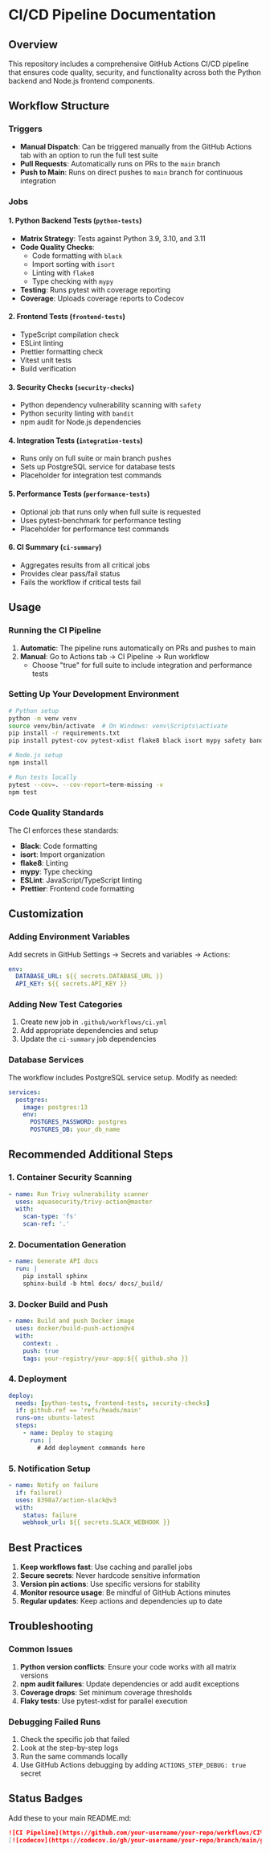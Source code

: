 # CI/CD Pipeline Documentation

## Overview

This repository includes a comprehensive GitHub Actions CI/CD pipeline that ensures code quality, security, and functionality across both the Python backend and Node.js frontend components.

## Workflow Structure

### Triggers
- **Manual Dispatch**: Can be triggered manually from the GitHub Actions tab with an option to run the full test suite
- **Pull Requests**: Automatically runs on PRs to the `main` branch
- **Push to Main**: Runs on direct pushes to `main` branch for continuous integration

### Jobs

#### 1. Python Backend Tests (`python-tests`)
- **Matrix Strategy**: Tests against Python 3.9, 3.10, and 3.11
- **Code Quality Checks**:
  - Code formatting with `black`
  - Import sorting with `isort`
  - Linting with `flake8`
  - Type checking with `mypy`
- **Testing**: Runs pytest with coverage reporting
- **Coverage**: Uploads coverage reports to Codecov

#### 2. Frontend Tests (`frontend-tests`)
- TypeScript compilation check
- ESLint linting
- Prettier formatting check
- Vitest unit tests
- Build verification

#### 3. Security Checks (`security-checks`)
- Python dependency vulnerability scanning with `safety`
- Python security linting with `bandit`
- npm audit for Node.js dependencies

#### 4. Integration Tests (`integration-tests`)
- Runs only on full suite or main branch pushes
- Sets up PostgreSQL service for database tests
- Placeholder for integration test commands

#### 5. Performance Tests (`performance-tests`)
- Optional job that runs only when full suite is requested
- Uses pytest-benchmark for performance testing
- Placeholder for performance test commands

#### 6. CI Summary (`ci-summary`)
- Aggregates results from all critical jobs
- Provides clear pass/fail status
- Fails the workflow if critical tests fail

## Usage

### Running the CI Pipeline

1. **Automatic**: The pipeline runs automatically on PRs and pushes to main
2. **Manual**: Go to Actions tab → CI Pipeline → Run workflow
   - Choose "true" for full suite to include integration and performance tests

### Setting Up Your Development Environment

```bash
# Python setup
python -m venv venv
source venv/bin/activate  # On Windows: venv\Scripts\activate
pip install -r requirements.txt
pip install pytest-cov pytest-xdist flake8 black isort mypy safety bandit

# Node.js setup
npm install

# Run tests locally
pytest --cov=. --cov-report=term-missing -v
npm test
```

### Code Quality Standards

The CI enforces these standards:
- **Black**: Code formatting
- **isort**: Import organization
- **flake8**: Linting
- **mypy**: Type checking
- **ESLint**: JavaScript/TypeScript linting
- **Prettier**: Frontend code formatting

## Customization

### Adding Environment Variables

Add secrets in GitHub Settings → Secrets and variables → Actions:
```yaml
env:
  DATABASE_URL: ${{ secrets.DATABASE_URL }}
  API_KEY: ${{ secrets.API_KEY }}
```

### Adding New Test Categories

1. Create new job in `.github/workflows/ci.yml`
2. Add appropriate dependencies and setup
3. Update the `ci-summary` job dependencies

### Database Services

The workflow includes PostgreSQL service setup. Modify as needed:
```yaml
services:
  postgres:
    image: postgres:13
    env:
      POSTGRES_PASSWORD: postgres
      POSTGRES_DB: your_db_name
```

## Recommended Additional Steps

### 1. Container Security Scanning
```yaml
- name: Run Trivy vulnerability scanner
  uses: aquasecurity/trivy-action@master
  with:
    scan-type: 'fs'
    scan-ref: '.'
```

### 2. Documentation Generation
```yaml
- name: Generate API docs
  run: |
    pip install sphinx
    sphinx-build -b html docs/ docs/_build/
```

### 3. Docker Build and Push
```yaml
- name: Build and push Docker image
  uses: docker/build-push-action@v4
  with:
    context: .
    push: true
    tags: your-registry/your-app:${{ github.sha }}
```

### 4. Deployment
```yaml
deploy:
  needs: [python-tests, frontend-tests, security-checks]
  if: github.ref == 'refs/heads/main'
  runs-on: ubuntu-latest
  steps:
    - name: Deploy to staging
      run: |
        # Add deployment commands here
```

### 5. Notification Setup
```yaml
- name: Notify on failure
  if: failure()
  uses: 8398a7/action-slack@v3
  with:
    status: failure
    webhook_url: ${{ secrets.SLACK_WEBHOOK }}
```

## Best Practices

1. **Keep workflows fast**: Use caching and parallel jobs
2. **Secure secrets**: Never hardcode sensitive information
3. **Version pin actions**: Use specific versions for stability
4. **Monitor resource usage**: Be mindful of GitHub Actions minutes
5. **Regular updates**: Keep actions and dependencies up to date

## Troubleshooting

### Common Issues

1. **Python version conflicts**: Ensure your code works with all matrix versions
2. **npm audit failures**: Update dependencies or add audit exceptions
3. **Coverage drops**: Set minimum coverage thresholds
4. **Flaky tests**: Use pytest-xdist for parallel execution

### Debugging Failed Runs

1. Check the specific job that failed
2. Look at the step-by-step logs
3. Run the same commands locally
4. Use GitHub Actions debugging by adding `ACTIONS_STEP_DEBUG: true` secret

## Status Badges

Add these to your main README.md:
```markdown
![CI Pipeline](https://github.com/your-username/your-repo/workflows/CI%20Pipeline/badge.svg)
[![codecov](https://codecov.io/gh/your-username/your-repo/branch/main/graph/badge.svg)](https://codecov.io/gh/your-username/your-repo)
``` 